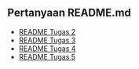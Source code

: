## Pertanyaan README.md 
- [README Tugas 2](READMES/README1.md)
- [README Tugas 3](READMES/README2.md)
- [README Tugas 4](READMES/README3.md)
- [README Tugas 5](READMES/README4.md)